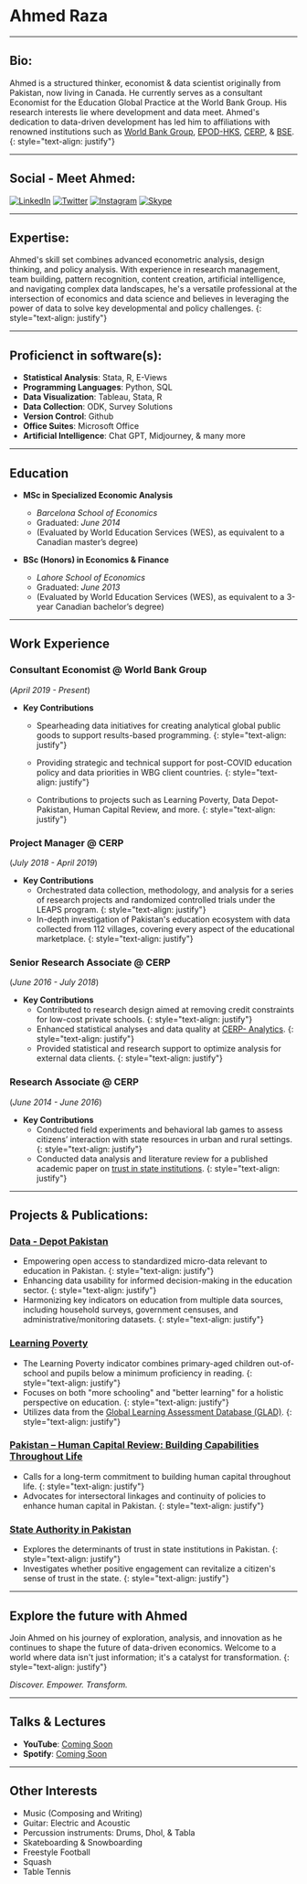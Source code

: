 # Ahmed Raza 

---
  
## Bio:
Ahmed is a structured thinker, economist & data scientist originally from Pakistan, now living in Canada. He currently serves as a consultant Economist for the Education Global Practice at the World Bank Group. His research interests lie where development and data meet. Ahmed's dedication to data-driven development has led him to affiliations with renowned institutions such as [World Bank Group](https://www.worldbank.org/en/home), [EPOD-HKS](https://epod.cid.harvard.edu/person/ahmed-raza), [CERP](https://www.cerp.org.pk), & [BSE](https://bse.eu).
{: style="text-align: justify"}


---

## Social - Meet Ahmed:

[![LinkedIn](https://img.shields.io/badge/LinkedIn-Connect-blue)](https://www.linkedin.com/in/ar1313ar)
[![Twitter](https://img.shields.io/badge/Twitter-Follow-lightblue)](https://twitter.com/AhmedRaza_13)
[![Instagram](https://img.shields.io/badge/Instagram-Follow-orange)](https://www.instagram.com/ahm3d_13/)
[![Skype](https://img.shields.io/badge/Skype-Contact-green)](skype:ahm3d.13)

---

## Expertise:

Ahmed's skill set combines advanced econometric analysis, design thinking, and policy analysis. With experience in research management, team building, pattern recognition, content creation, artificial intelligence, and navigating complex data landscapes, he's a versatile professional at the intersection of economics and data science and believes in leveraging the power of data to solve key developmental and policy challenges.
{: style="text-align: justify"}

---

## Proficienct in software(s):

- **Statistical Analysis**: Stata, R, E-Views
- **Programming Languages**: Python, SQL
- **Data Visualization**: Tableau, Stata, R
- **Data Collection**: ODK, Survey Solutions
- **Version Control**: Github
- **Office Suites**: Microsoft Office
- **Artificial Intelligence**: Chat GPT, Midjourney, & many more

---

## Education

- **MSc in Specialized Economic Analysis**
  - *Barcelona School of Economics*
  - Graduated: _June 2014_
  - (Evaluated by World Education Services (WES), as equivalent to a Canadian master’s degree)

- **BSc (Honors) in Economics & Finance**
  - *Lahore School of Economics*
  - Graduated: _June 2013_
  - (Evaluated by World Education Services (WES), as equivalent to a 3-year Canadian bachelor’s degree)

---

## Work Experience

### Consultant Economist @ World Bank Group
(_April 2019 - Present_)

- **Key Contributions**
  - Spearheading data initiatives for creating analytical global public goods to support results-based programming.
    {: style="text-align: justify"}

  - Providing strategic and technical support for post-COVID education policy and data priorities in WBG client countries.
    {: style="text-align: justify"}
  - Contributions to projects such as Learning Poverty, Data Depot-Pakistan, Human Capital Review, and more.
    {: style="text-align: justify"}

### Project Manager @ CERP
(_July 2018 - April 2019_)

- **Key Contributions**
  - Orchestrated data collection, methodology, and analysis for a series of research projects and randomized controlled trials under the LEAPS program.
    {: style="text-align: justify"}
  - In-depth investigation of Pakistan's education ecosystem with data collected from 112 villages, covering every aspect of the educational marketplace.
    {: style="text-align: justify"}

### Senior Research Associate @ CERP
(_June 2016 - July 2018_)

- **Key Contributions**
  - Contributed to research design aimed at removing credit constraints for low-cost private schools.
    {: style="text-align: justify"}
  - Enhanced statistical analyses and data quality at [CERP- Analytics](https://www.cerp.org.pk/analytics/).
    {: style="text-align: justify"}
  - Provided statistical and research support to optimize analysis for external data clients.
    {: style="text-align: justify"}

### Research Associate @ CERP
(_June 2014 - June 2016_)

- **Key Contributions**
  - Conducted field experiments and behavioral lab games to assess citizens’ interaction with state resources in urban and rural settings.
    {: style="text-align: justify"}
  - Conducted data analysis and literature review for a published academic paper on [trust in state institutions](https://epod.cid.harvard.edu/sites/default/files/inline-files/trust_state_20191026_final_0.pdf).
    {: style="text-align: justify"}

---

## Projects & Publications:

### [Data - Depot Pakistan](https://datacatalog.worldbank.org/search/dataset/0038010/Data-Depot---Pakistan)

- Empowering open access to standardized micro-data relevant to education in Pakistan.
  {: style="text-align: justify"}
- Enhancing data usability for informed decision-making in the education sector.
  {: style="text-align: justify"}
- Harmonizing key indicators on education from multiple data sources, including household surveys, government censuses, and administrative/monitoring datasets.
  {: style="text-align: justify"}

### [Learning Poverty](https://thedocs.worldbank.org/en/doc/e52f55322528903b27f1b7e61238e416-0200022022/original/Learning-poverty-report-2022-06-21-final-V7-0-conferenceEdition.pdf)

- The Learning Poverty indicator combines primary-aged children out-of-school and pupils below a minimum proficiency in reading.
  {: style="text-align: justify"}
- Focuses on both "more schooling" and "better learning" for a holistic perspective on education.
  {: style="text-align: justify"}
- Utilizes data from the [Global Learning Assessment Database (GLAD)](https://github.com/worldbank/GLAD).
  {: style="text-align: justify"}


### [Pakistan – Human Capital Review: Building Capabilities Throughout Life](https://openknowledge.worldbank.org/entities/publication/8748b7a7-7345-4298-9631-3f5f146c7007)

- Calls for a long-term commitment to building human capital throughout life.
  {: style="text-align: justify"}
- Advocates for intersectoral linkages and continuity of policies to enhance human capital in Pakistan.
  {: style="text-align: justify"}


### [State Authority in Pakistan](https://epod.cid.harvard.edu/sites/default/files/inline-files/trust_state_20191026_final_0.pdf)

- Explores the determinants of trust in state institutions in Pakistan.
  {: style="text-align: justify"}
- Investigates whether positive engagement can revitalize a citizen's sense of trust in the state.
  {: style="text-align: justify"}


---
## Explore the future with Ahmed

Join Ahmed on his journey of exploration, analysis, and innovation as he continues to shape the future of data-driven economics. Welcome to a world where data isn't just information; it's a catalyst for transformation.
{: style="text-align: justify"}


*Discover. Empower. Transform.*

---
## Talks & Lectures

- **YouTube**: [Coming Soon]()
- **Spotify**: [Coming Soon]()

---
## Other Interests

- Music (Composing and Writing)
- Guitar: Electric and Acoustic
- Percussion instruments: Drums, Dhol, & Tabla
- Skateboarding & Snowboarding 
- Freestyle Football
- Squash
- Table Tennis

